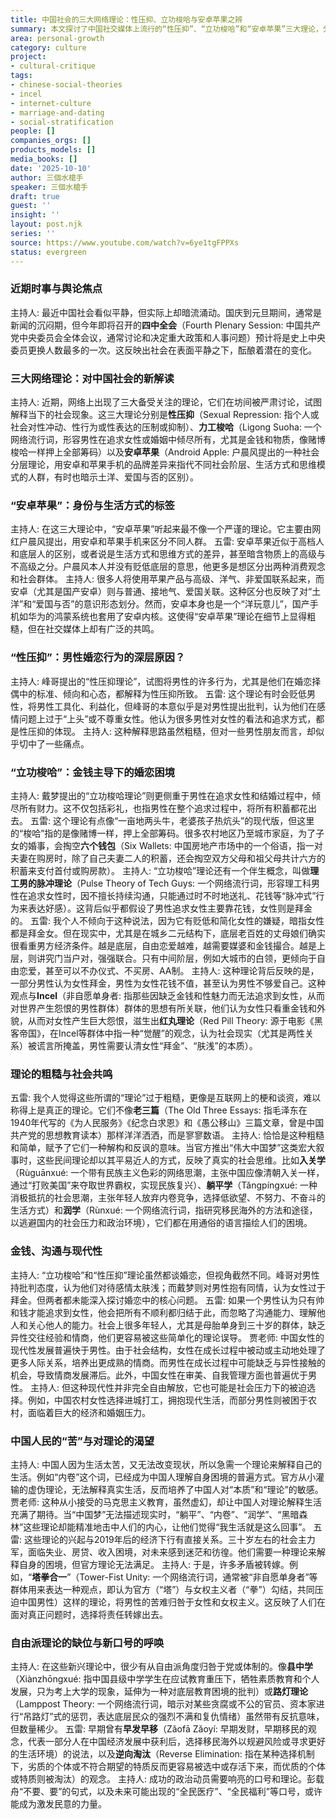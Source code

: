 ```yaml
---
title: 中国社会的三大网络理论：性压抑、立功梭哈与安卓苹果之辨
summary: 本文探讨了中国社交媒体上流行的“性压抑”、“立功梭哈”和“安卓苹果”三大理论，分析其内涵、社会背景及其所反映的中国社会现象，包括婚恋观念、阶层分化与民众情绪。
area: personal-growth
category: culture
project:
- cultural-critique
tags:
- chinese-social-theories
- incel
- internet-culture
- marriage-and-dating
- social-stratification
people: []
companies_orgs: []
products_models: []
media_books: []
date: '2025-10-10'
author: 三個水槍手
speaker: 三個水槍手
draft: true
guest: ''
insight: ''
layout: post.njk
series: ''
source: https://www.youtube.com/watch?v=6ye1tgFPPXs
status: evergreen
---
```

### 近期时事与舆论焦点

主持人: 最近中国社会看似平静，但实际上却暗流涌动。国庆到元旦期间，通常是新闻的沉闷期，但今年即将召开的**四中全会**（Fourth Plenary Session: 中国共产党中央委员会全体会议，通常讨论和决定重大政策和人事问题）预计将是史上中央委员更换人数最多的一次。这反映出社会在表面平静之下，酝酿着潜在的变化。

### 三大网络理论：对中国社会的新解读

主持人: 近期，网络上出现了三大备受关注的理论，它们在坊间被严肃讨论，试图解释当下的社会现象。这三大理论分别是**性压抑**（Sexual Repression: 指个人或社会对性冲动、性行为或性表达的压制或抑制）、**力工梭哈**（Ligong Suoha: 一个网络流行词，形容男性在追求女性或婚姻中倾尽所有，尤其是金钱和物质，像赌博梭哈一样押上全部筹码）以及**安卓苹果**（Android Apple: 户晨风提出的一种社会分层理论，用安卓和苹果手机的品牌差异来指代不同社会阶层、生活方式和思维模式的人群，有时也暗示土洋、爱国与否的区别）。

### “安卓苹果”：身份与生活方式的标签

主持人: 在这三大理论中，“安卓苹果”听起来最不像一个严谨的理论。它主要由网红户晨风提出，用安卓和苹果手机来区分不同人群。
五雷: 安卓苹果近似于高档人和底层人的区别，或者说是生活方式和思维方式的差异，甚至暗含物质上的高级与不高级之分。户晨风本人并没有贬低底层的意思，他更多是想区分出两种消费观念和社会群体。
主持人: 很多人将使用苹果产品与高级、洋气、非爱国联系起来，而安卓（尤其是国产安卓）则与普通、接地气、爱国关联。这种区分也反映了对“土洋”和“爱国与否”的意识形态划分。然而，安卓本身也是一个“洋玩意儿”，国产手机如华为的鸿蒙系统也套用了安卓内核。这使得“安卓苹果”理论在细节上显得粗糙，但在社交媒体上却有广泛的共鸣。

### “性压抑”：男性婚恋行为的深层原因？

主持人: 峰哥提出的“性压抑理论”，试图将男性的许多行为，尤其是他们在婚恋择偶中的标准、倾向和心态，都解释为性压抑所致。
五雷: 这个理论有时会贬低男性，将男性工具化、利益化，但峰哥的本意似乎是对男性提出批判，认为他们在感情问题上过于“上头”或不尊重女性。他认为很多男性对女性的看法和追求方式，都是性压抑的体现。
主持人: 这种解释思路虽然粗糙，但对一些男性朋友而言，却似乎切中了一些痛点。

### “立功梭哈”：金钱主导下的婚恋困境

主持人: 戴梦提出的“立功梭哈理论”则更侧重于男性在追求女性和结婚过程中，倾尽所有财力。这不仅包括彩礼，也指男性在整个追求过程中，将所有积蓄都花出去。
五雷: 这个理论有点像“一亩地两头牛，老婆孩子热炕头”的现代版，但这里的“梭哈”指的是像赌博一样，押上全部筹码。很多农村地区乃至城市家庭，为了子女的婚事，会掏空**六个钱包**（Six Wallets: 中国房地产市场中的一个俗语，指一对夫妻在购房时，除了自己夫妻二人的积蓄，还会掏空双方父母和祖父母共计六方的积蓄来支付首付或购房款）。
主持人: “立功梭哈”理论还有一个伴生概念，叫做**理工男的脉冲理论**（Pulse Theory of Tech Guys: 一个网络流行词，形容理工科男性在追求女性时，因不擅长持续沟通，只能通过时不时地送礼、花钱等“脉冲式”行为来表达好感）。这背后似乎都假设了男性追求女性主要靠花钱，女性则是拜金的。
五雷: 我个人不倾向于这种说法，因为它有贬低和简化女性的嫌疑，暗指女性都是拜金女。但在现实中，尤其是在城乡二元结构下，底层老百姓的丈母娘们确实很看重男方经济条件。越是底层，自由恋爱越难，越需要媒婆和金钱撮合。越是上层，则讲究门当户对，强强联合。只有中间阶层，例如大城市的白领，更倾向于自由恋爱，甚至可以不办仪式、不买房、AA制。
主持人: 这种理论背后反映的是，一部分男性认为女性拜金，男性为女性花钱不值，甚至认为男性不够爱自己。这种观点与**Incel**（非自愿单身者: 指那些因缺乏金钱和性魅力而无法追求到女性，从而对世界产生怨恨的男性群体）群体的思想有所关联，他们认为女性只看重金钱和外貌，从而对女性产生巨大怨恨，滋生出**红丸理论**（Red Pill Theory: 源于电影《黑客帝国》，在Incel等群体中指一种“觉醒”的观念，认为社会现实（尤其是两性关系）被谎言所掩盖，男性需要认清女性“拜金”、“肤浅”的本质）。

### 理论的粗糙与社会共鸣

五雷: 我个人觉得这些所谓的“理论”过于粗糙，更像是互联网上的梗和谈资，难以称得上是真正的理论。它们不像**老三篇**（The Old Three Essays: 指毛泽东在1940年代写的《为人民服务》《纪念白求恩》和《愚公移山》三篇文章，曾是中国共产党的思想教育读本）那样洋洋洒洒，而是寥寥数语。
主持人: 恰恰是这种粗糙和简单，赋予了它们一种解构和反讽的意味。当官方推出“伟大中国梦”这类宏大叙事时，这些民间理论却以其平易近人的方式，反映了真实的社会思维。比如**入关学**（Rùguānxué: 一个带有民族主义色彩的网络思潮，主张中国应像清朝入关一样，通过“打败美国”来夺取世界霸权，实现民族复兴）、**躺平学**（Tǎngpíngxué: 一种消极抵抗的社会思潮，主张年轻人放弃内卷竞争，选择低欲望、不努力、不奋斗的生活方式）和**润学**（Rùnxué: 一个网络流行词，指研究移民海外的方法和途径，以逃避国内的社会压力和政治环境），它们都在用通俗的语言描绘人们的困境。

### 金钱、沟通与现代性

主持人: “立功梭哈”和“性压抑”理论虽然都谈婚恋，但视角截然不同。峰哥对男性持批判态度，认为他们对待感情太肤浅；而戴梦则对男性抱有同情，认为女性过于拜金。但两者都未能深入探讨婚恋中的核心问题。
五雷: 如果一个男性认为只有帅和钱才能追求到女性，他会把所有不顺利都归结于此，而忽略了沟通能力、理解他人和关心他人的能力。社会上很多年轻人，尤其是母胎单身到三十岁的群体，缺乏异性交往经验和情商，他们更容易被这些简单化的理论误导。
贾老师: 中国女性的现代性发展普遍快于男性。由于社会结构，女性在成长过程中被动或主动地处理了更多人际关系，培养出更成熟的情商。而男性在成长过程中可能缺乏与异性接触的机会，导致情商发展滞后。此外，中国女性在审美、自我管理方面也普遍优于男性。
主持人: 但这种现代性并非完全自由解放，它也可能是社会压力下的被迫选择。例如，中国农村女性选择进城打工，拥抱现代生活，而部分男性则被困于农村，面临着巨大的经济和婚姻压力。

### 中国人民的“苦”与对理论的渴望

主持人: 中国人因为生活太苦，又无法改变现状，所以急需一个理论来解释自己的生活。例如“内卷”这个词，已经成为中国人理解自身困境的普遍方式。官方从小灌输的虚伪理论，无法解释真实生活，反而培养了中国人对“本质”和“理论”的敏感。
贾老师: 这种从小接受的马克思主义教育，虽然虚幻，却让中国人对理论解释生活充满了期待。当“中国梦”无法描述现实时，“躺平”、“内卷”、“润学”、“黑暗森林”这些理论却能精准地击中人们的内心，让他们觉得“我生活就是这么回事”。
五雷: 这些理论的兴起与2019年后的经济下行有直接关系。三十岁左右的社会主力军，面临失业、房贷、收入困境，对未来感到迷茫和彷徨。他们需要一种理论来解释自身的困境，但官方理论无法满足。
主持人: 于是，许多矛盾被转嫁。例如，“**塔拳合一**”（Tower-Fist Unity: 一个网络流行词，通常被“非自愿单身者”等群体用来表达一种观点，即认为官方（“塔”）与女权主义者（“拳”）勾结，共同压迫中国男性）这样的理论，将男性的苦难归咎于女性和女权主义。这反映了人们在面对真正问题时，选择将责任转嫁出去。

### 自由派理论的缺位与新口号的呼唤

主持人: 在这些新兴理论中，很少有从自由派角度归咎于党或体制的。像**县中学**（Xiànzhōngxué: 指中国县级中学学生在应试教育重压下，牺牲素质教育和个人发展，只为考上大学的现象，延伸为一种对底层教育困境的批判）或**路灯理论**（Lamppost Theory: 一个网络流行词，暗示对某些贪腐或不公的官员、资本家进行“吊路灯”式的惩罚，表达底层民众的强烈不满和复仇情绪）虽然带有反抗意味，但数量稀少。
五雷: 早期曾有**早发早移**（Zǎofā Zǎoyí: 早期发财，早期移民的观念，代表一部分人在中国经济发展中获利后，选择移民海外以规避风险或寻求更好的生活环境）的说法，以及**逆向淘汰**（Reverse Elimination: 指在某种选择机制下，劣质的个体或不符合期望的特质反而更容易被选中或存活下来，而优质的个体或特质则被淘汰）的观念。
主持人: 成功的政治动员需要响亮的口号和理论。彭载舟“不要、要”的句式，以及未来可能出现的“全民医疗”、“全民福利”等口号，或许能成为激发民意的力量。